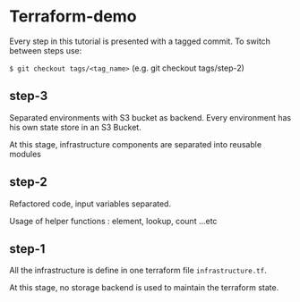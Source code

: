 # Terraform-demo


Every step in this tutorial is presented with a tagged commit. To switch between steps use:

`$ git checkout tags/<tag_name>` (e.g. git checkout tags/step-2)

## step-3

Separated environments with S3 bucket as backend. Every environment has his own state store in an S3 Bucket. 

At this stage, infrastructure components are separated into reusable modules

## step-2

Refactored code, input variables separated.

Usage of helper functions : element, lookup, count ...etc

## step-1

All the infrastructure is define in one terraform file `infrastructure.tf`.

At this stage, no storage backend is used to maintain the terraform state. 
